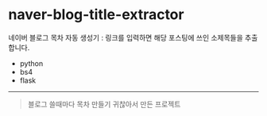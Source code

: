# naver-blog-title-extractor
네이버 블로그 목차 자동 생성기 : 링크를 입력하면 해당 포스팅에 쓰인 소제목들을 추출합니다.

- python
- bs4
- flask

---

> 블로그 쓸때마다 목차 만들기 귀찮아서 만든 프로젝트
